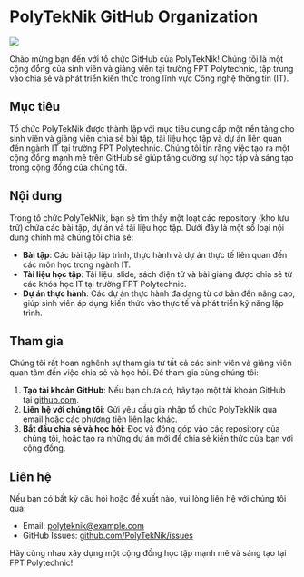 # PolyTekNik GitHub Organization

<img src="https://github.com/PolyTekNik/bee/blob/main/back-ground/4.png?raw=true" ></img>

Chào mừng bạn đến với tổ chức GitHub của PolyTekNik! Chúng tôi là một cộng đồng của sinh viên và giảng viên tại trường FPT Polytechnic, tập trung vào chia sẻ và phát triển kiến thức trong lĩnh vực Công nghệ thông tin (IT).

## Mục tiêu

Tổ chức PolyTekNik được thành lập với mục tiêu cung cấp một nền tảng cho sinh viên và giảng viên chia sẻ bài tập, tài liệu học tập và dự án liên quan đến ngành IT tại trường FPT Polytechnic. Chúng tôi tin rằng việc tạo ra một cộng đồng mạnh mẽ trên GitHub sẽ giúp tăng cường sự học tập và sáng tạo trong cộng đồng của chúng tôi.

## Nội dung

Trong tổ chức PolyTekNik, bạn sẽ tìm thấy một loạt các repository (kho lưu trữ) chứa các bài tập, dự án và tài liệu học tập. Dưới đây là một số loại nội dung chính mà chúng tôi chia sẻ:

- **Bài tập**: Các bài tập lập trình, thực hành và dự án thực tế liên quan đến các môn học trong ngành IT.
- **Tài liệu học tập**: Tài liệu, slide, sách điện tử và bài giảng được chia sẻ từ các khóa học IT tại trường FPT Polytechnic.
- **Dự án thực hành**: Các dự án thực hành đa dạng từ cơ bản đến nâng cao, giúp sinh viên áp dụng kiến thức vào thực tế và phát triển kỹ năng lập trình.

## Tham gia

Chúng tôi rất hoan nghênh sự tham gia từ tất cả các sinh viên và giảng viên quan tâm đến việc chia sẻ và học hỏi. Để tham gia cùng chúng tôi:

1. **Tạo tài khoản GitHub**: Nếu bạn chưa có, hãy tạo một tài khoản GitHub tại [github.com](https://github.com).
2. **Liên hệ với chúng tôi**: Gửi yêu cầu gia nhập tổ chức PolyTekNik qua email hoặc các phương tiện liên lạc khác.
3. **Bắt đầu chia sẻ và học hỏi**: Đọc và đóng góp vào các repository của chúng tôi, hoặc tạo ra những dự án mới để chia sẻ kiến thức của bạn với cộng đồng.

## Liên hệ

Nếu bạn có bất kỳ câu hỏi hoặc đề xuất nào, vui lòng liên hệ với chúng tôi qua:

- Email: polyteknik@example.com
- GitHub Issues: [github.com/PolyTekNik/issues](https://github.com/PolyTekNik/issues)

Hãy cùng nhau xây dựng một cộng đồng học tập mạnh mẽ và sáng tạo tại FPT Polytechnic!

